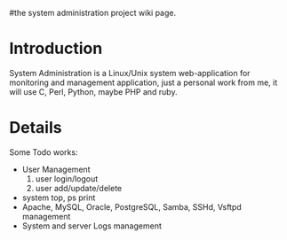 #the system administration project wiki page.

# Introduction #

System Administration is a Linux/Unix system web-application for monitoring and management application, just a personal work from me, it will use C, Perl, Python, maybe PHP and ruby.


# Details #

Some Todo works:
  * User Management
    1. user login/logout
    1. user add/update/delete
  * system top, ps print
  * Apache, MySQL, Oracle, PostgreSQL, Samba, SSHd, Vsftpd management
  * System and server Logs management